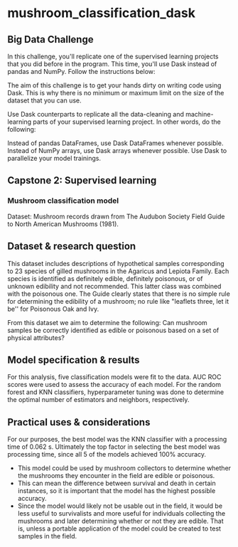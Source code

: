 # mushroom_classification_dask

## Big Data Challenge

In this challenge, you'll replicate one of the supervised learning projects that you did before in the program. This time, you'll use Dask instead of pandas and NumPy. Follow the instructions below:

The aim of this challenge is to get your hands dirty on writing code using Dask. This is why there is no minimum or maximum limit on the size of the dataset that you can use.

Use Dask counterparts to replicate all the data-cleaning and machine-learning parts of your supervised learning project. In other words, do the following:

Instead of pandas DataFrames, use Dask DataFrames whenever possible.
Instead of NumPy arrays, use Dask arrays whenever possible.
Use Dask to parallelize your model trainings.

## Capstone 2: Supervised learning
### Mushroom classification model
Dataset: Mushroom records drawn from The Audubon Society Field Guide to North American Mushrooms (1981).

## Dataset & research question

This dataset includes descriptions of hypothetical samples corresponding to 23 species of gilled mushrooms in the Agaricus and Lepiota Family. Each species is identified as definitely edible, definitely poisonous, or of unknown edibility and not recommended. This latter class was combined with the poisonous one. The Guide clearly states that there is no simple rule for determining the edibility of a mushroom; no rule like "leaflets three, let it be'' for Poisonous Oak and Ivy.

From this dataset we aim to determine the following:
Can mushroom samples be correctly identified as edible or poisonous based on a set of physical attributes?


## Model specification & results

For this analysis, five classification models were fit to the data. AUC ROC scores were used to assess the accuracy of each model. For the random forest and KNN classifiers, hyperparameter tuning was done to determine the optimal number of estimators and neighbors, respectively.


## Practical uses & considerations

For our purposes, the best model was the KNN classifier with a processing time of 0.062 s. Ultimately the top factor in selecting the best model was processing time, since all 5 of the models achieved 100% accuracy.

* This model could be used by mushroom collectors to determine whether the mushrooms they encounter in the field are edible or poisonous. 
* This can mean the difference between survival and death in certain instances, so it is important that the model has the highest possible accuracy. 
* Since the model would likely not be usable out in the field, it would be less useful to survivalists and more useful for individuals collecting the mushrooms and later determining whether or not they are edible. That is, unless a portable application of the model could be created to test samples in the field.
